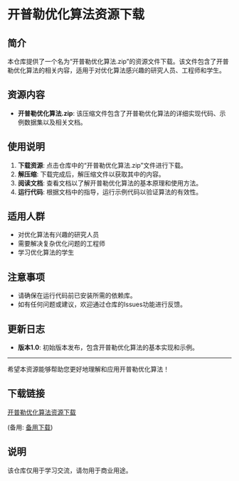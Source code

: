 # 开普勒优化算法资源下载

## 简介

本仓库提供了一个名为“开普勒优化算法.zip”的资源文件下载。该文件包含了开普勒优化算法的相关内容，适用于对优化算法感兴趣的研究人员、工程师和学生。

## 资源内容

- **开普勒优化算法.zip**: 该压缩文件包含了开普勒优化算法的详细实现代码、示例数据集以及相关文档。

## 使用说明

1. **下载资源**: 点击仓库中的“开普勒优化算法.zip”文件进行下载。
2. **解压缩**: 下载完成后，解压缩文件以获取其中的内容。
3. **阅读文档**: 查看文档以了解开普勒优化算法的基本原理和使用方法。
4. **运行代码**: 根据文档中的指导，运行示例代码以验证算法的有效性。

## 适用人群

- 对优化算法有兴趣的研究人员
- 需要解决复杂优化问题的工程师
- 学习优化算法的学生

## 注意事项

- 请确保在运行代码前已安装所需的依赖库。
- 如有任何问题或建议，欢迎通过仓库的Issues功能进行反馈。

## 更新日志

- **版本1.0**: 初始版本发布，包含开普勒优化算法的基本实现和示例。

---

希望本资源能够帮助您更好地理解和应用开普勒优化算法！

## 下载链接
[开普勒优化算法资源下载](https://pan.quark.cn/s/e0804716aadf) 

(备用: [备用下载](https://pan.baidu.com/s/1gfxbznSDv5a4AN6BfhAoMw?pwd=1234))

## 说明

该仓库仅用于学习交流，请勿用于商业用途。
